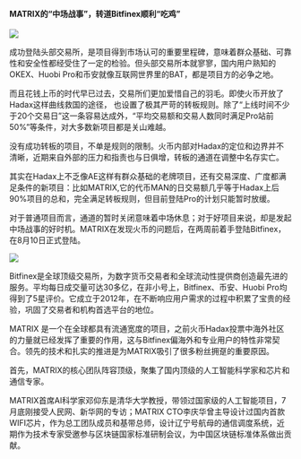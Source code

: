 #### MATRIX的“中场战事”，转道Bitfinex顺利“吃鸡”

![](https://i.imgur.com/2sZh5oT.jpg)

成功登陆头部交易所，是项目得到市场认可的重要里程碑，意味着群众基础、可靠性和安全性都经受住了一定的检验。但头部交易所本就寥寥，国内用户熟知的OKEX、Huobi Pro和币安就像互联网世界里的BAT，都是项目方的必争之地。

而且花钱上币的时代早已过去，交易所们更加爱惜自己的羽毛。即使火币开放了Hadax这样曲线救国的途径， 也设置了极其严苛的转板规则。除了“上线时间不少于20个交易日”这一条容易达成外，“平均交易额和交易人数同时满足Pro站前50%”等条件，对大多数新项目都是关山难越。

没有成功转板的项目，不单是规则的限制。火币内部对Hadax的定位和边界并不清晰，近期来自外部的压力和指责也与日俱增，转板的通道在调整中名存实亡。

其实在Hadax上不乏像AE这样有群众基础的老牌项目，还有交易深度、广度都满足条件的新项目：比如MATRIX,它的代币MAN的日交易额几乎等于Hadax上后90%项目的总和，完全满足转板规则，但目前登陆Pro的计划只能暂时放缓。

对于普通项目而言，通道的暂时关闭意味着中场休息；对于好项目来说，却是发起中场战事的好时机。MATRIX在发现火币的问题后，在两周前着手登陆Bitfinex，在8月10日正式登陆。

![](https://i.imgur.com/8GMpzyn.jpg)

Bitfinex是全球顶级交易所，为数字货币交易者和全球流动性提供商创造最先进的服务。平均每日成交量可达30多亿，在非小号上，Bitfinex、币安、Huobi Pro均得到了5星评价。它成立于2012年，在不断响应用户需求的过程中积累了宝贵的经验，巩固了交易者和机构首选平台的地位。

MATRIX 是一个在全球都具有流通宽度的项目，之前火币Hadax投票中海外社区的力量就已经发挥了重要的作用，这与Bitfinex偏海外和专业用户的特性非常契合。领先的技术和扎实的推进是为MATRIX吸引了很多粉丝拥趸的重要原因。

首先，MATRIX的核心团队阵容顶级，聚集了国内顶级的人工智能科学家和芯片和通信专家。

MATRIX首席AI科学家邓仰东是清华大学教授，带领过国家级的人工智能项目，7月底刚接受人民网、新华网的专访；MATRIX CTO李庆华曾主导设计过国内首款WIFI芯片，作为总工团队成员和基带总师，设计辽宁号航母的通信调度系统，近期作为技术专家受邀参与区块链国家标准研制会议，为中国区块链标准体系做出贡献。